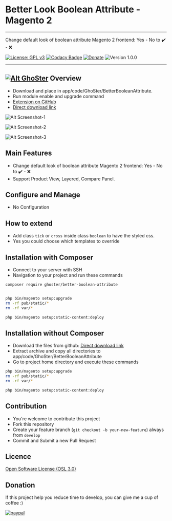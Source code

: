 
# Better Look Boolean Attribute - Magento 2

---

Change default look of boolean attribute Magento 2 frontend: 
Yes - No to ✔️ - ❌

[![License: GPL v3](https://img.shields.io/badge/License-GPL%20v3-blue.svg)](https://www.gnu.org/licenses/gpl-3.0)
[![Codacy Badge](https://api.codacy.com/project/badge/Grade/c9ba8265e00142749cda3ae37bcef16d)](https://www.codacy.com/app/GhoSterInc/BetterBooleanAttribute?utm_source=github.com&amp;utm_medium=referral&amp;utm_content=tuyennn/BetterBooleanAttribute&amp;utm_campaign=Badge_Grade)
[![Donate](https://img.shields.io/badge/Donate-PayPal-green.svg)](https://www.paypal.me/thinghost)
![Version 1.0.0](https://img.shields.io/badge/Version-1.0.0-green.svg)


---
## [![Alt GhoSter](http://thinghost.info/wp-content/uploads/2015/12/ghoster.png "thinghost.info")](http://thinghost.info) Overview


- Download and place in app/code/GhoSter/BetterBooleanAttribute.
- Run module enable and upgrade command
- [Extension on GitHub](https://github.com/tuyennn/BetterBooleanAttribute)
- [Direct download link](https://github.com/tuyennn/BetterBooleanAttribute/tarball/master)


![Alt Screenshot-1](https://thinghost.info/wp-content/uploads/2019/04/Selection_001.jpg "thinghost.info")

![Alt Screenshot-2](https://thinghost.info/wp-content/uploads/2019/04/Selection_002-1024x628.jpg "thinghost.info")

![Alt Screenshot-3](https://thinghost.info/wp-content/uploads/2019/04/Selection_003.jpg "thinghost.info")

## Main Features

* Change default look of boolean attribute Magento 2 frontend: Yes - No to ✔️ - ❌
* Support Product View, Layered, Compare Panel.

## Configure and Manage

* No Configuration

## How to extend

* Add class `tick` or `cross` inside class `boolean` to have the styled css.
* Yes you could choose which templates to override

## Installation with Composer

* Connect to your server with SSH
* Navigation to your project and run these commands
 
```bash
composer require ghoster/better-boolean-attribute


php bin/magento setup:upgrade
rm -rf pub/static/* 
rm -rf var/*

php bin/magento setup:static-content:deploy
```

## Installation without Composer

* Download the files from github: [Direct download link](https://github.com/tuyennn/BetterBooleanAttribute/tarball/master)
* Extract archive and copy all directories to app/code/GhoSter/BetterBooleanAttribute
* Go to project home directory and execute these commands

```bash
php bin/magento setup:upgrade
rm -rf pub/static/* 
rm -rf var/*

php bin/magento setup:static-content:deploy
```

## Contribution

* You're welcome to contribute this project
* Fork this repository
* Create your feature branch (`git checkout -b your-new-feature`) always from `develop`
* Commit and Submit a new Pull Request


## Licence

[Open Software License (OSL 3.0)](http://opensource.org/licenses/osl-3.0.php)


## Donation

If this project help you reduce time to develop, you can give me a cup of coffee :) 

[![paypal](https://www.paypalobjects.com/en_US/i/btn/btn_donateCC_LG.gif)](https://www.paypal.me/thinghost)
